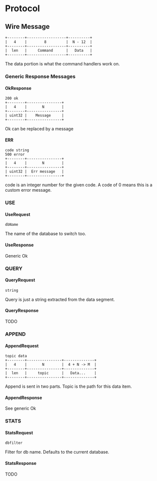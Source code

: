 # Protocol

## Wire Message

```
+--------+------------------+----------+
|   4    |        8         |  N - 12  |
+--------+------------------+----------+
|  len   |     Command      |   Data   |
+--------+------------------+----------+
```

The data portion is what the command handlers work on.

### Generic Response Messages

#### OkResponse
```
200 ok
+--------+----------------+
|   4    |       N        |
+--------+----------------+
| uint32 |    Message     |
+--------+----------------+
```
Ok can be replaced by a message

#### ERR
```
code string
500 error
+--------+----------------+
|   4    |       N        |
+--------+----------------+
| uint32 |  Err message   |
+--------+----------------+
```
code is an integer number for the given code. A code of 0 means this is a custom error message.

### USE
#### UseRequest
```
dbName
```
The name of the database to switch too.

#### UseResponse
Generic Ok

### QUERY
#### QueryRequest
```
string
```
Query is just a string extracted from the data segment.

#### QueryResponse
TODO

### APPEND
#### AppendRequest
```
topic data
+--------+----------------+--------------+
|   4    |       N        |  4 + N -> M  |
+--------+----------------+--------------+
|  len   |     topic      |   Data...    |
+--------+----------------+--------------+
```
Append is sent in two parts. Topic is the path for this data item.

#### AppendResponse 
See generic Ok

### STATS
#### StatsRequest
```
dbfilter
```
Filter for db name. Defaults to the current database.

#### StatsResponse
TODO
